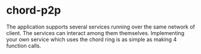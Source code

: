 chord-p2p
=========

The application supports several services running over the same network of client. The services can interact among them themselves. Implementing your own service which uses the chord ring is as simple as making 4 function calls.
